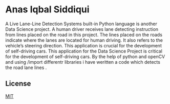 # Anas Iqbal Siddiqui
A Live Lane-Line Detection Systems built-in Python language is another Data Science project. A human driver receives lane detecting instruction from lines placed on the road in this project. The lines placed on the roads indicate where the lanes are located for human driving. It also refers to the vehicle’s steering direction. This application is crucial for the development of self-driving cars. This application for the Data Science Project is critical for the development of self-driving cars. By the help of python and openCV and using /import differentr libraries i have weritten a code which detects the road lane lines . 

## License
[MIT](https://choosealicense.com/licenses/mit/)
